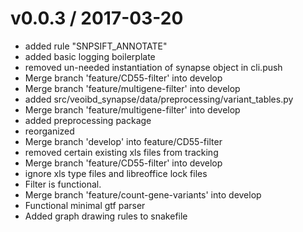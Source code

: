 
v0.0.3 / 2017-03-20
===================

  * added rule "SNPSIFT_ANNOTATE"
  * added basic logging boilerplate
  * removed un-needed instantiation of synapse object in cli.push
  * Merge branch 'feature/CD55-filter' into develop
  * Merge branch 'feature/multigene-filter' into develop
  * added src/veoibd_synapse/data/preprocessing/variant_tables.py
  * Merge branch 'feature/multigene-filter' into develop
  * added preprocessing package
  * reorganized
  * Merge branch 'develop' into feature/CD55-filter
  * removed certain existing xls files from tracking
  * Merge branch 'feature/CD55-filter' into develop
  * ignore xls type files and libreoffice lock files
  * Filter is functional.
  * Merge branch 'feature/count-gene-variants' into develop
  * Functional minimal gtf parser
  * Added graph drawing rules to snakefile
